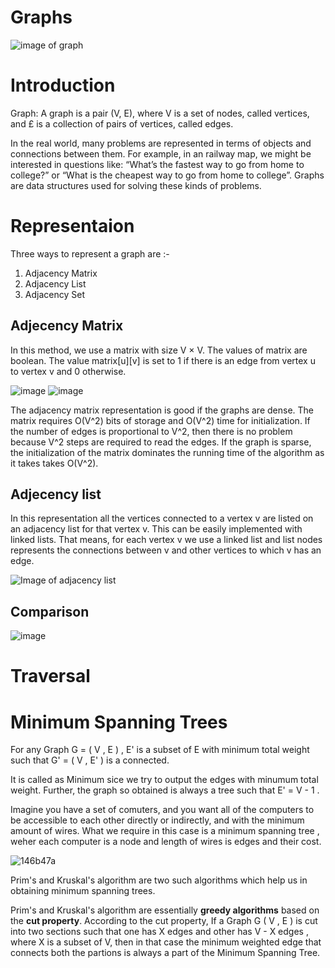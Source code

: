 # Graphs
<img src = "https://cdn-media-1.freecodecamp.org/images/9KFiyFYi9bMktsJkMKLKaeJl31heUN9A-xrr" alt= "image of graph">

# Introduction

Graph: A graph is a pair (V, E), where V is a set of nodes, called vertices, and £ is a collection of pairs of vertices, called edges.

In the real world, many problems are represented in terms of objects and connections between them. For example, in an railway map, we might be interested in questions like: “What’s the fastest way to go from home to college?” or “What is the cheapest way to go from home to college”. Graphs are data structures used for solving these kinds of problems.

# Representaion

Three ways to represent a graph are :-
1) Adjacency Matrix
2) Adjacency List
3) Adjacency Set


## Adjecency Matrix
In this method, we use a matrix with size V × V. The values of matrix are boolean. The value matrix[u][v] is set to 1 if there is an edge from vertex u to vertex v and 0
otherwise.

![image](https://user-images.githubusercontent.com/103832825/205418525-12985bed-d22d-4db0-8808-58304748678f.png)
![image](https://user-images.githubusercontent.com/103832825/205418536-5f32e9b6-a0d2-4811-b51e-02e90c8f14a8.png)

The adjacency matrix representation is good if the graphs are dense. The matrix requires O(V^2) bits of storage and O(V^2) time for initialization. If the number of edges is proportional to V^2, then there is no problem because V^2 steps are required to read the edges. If the graph is sparse, the initialization of the matrix dominates the running time of the algorithm as it takes takes O(V^2).

## Adjecency list
In this representation all the vertices connected to a vertex v are listed on an adjacency list for that vertex v. This can be easily implemented with linked lists. That means, for each vertex v we use a linked list and list nodes represents the connections between v and other vertices to which v has an edge.

<img src = "https://www.softwaretestinghelp.com/wp-content/qa/uploads/2020/05/7-6.png" alt = "Image of adjacency list">

## Comparison

![image](https://user-images.githubusercontent.com/103832825/205418780-9021d6f0-4d99-4265-b95a-63c7cea1faea.png)

# Traversal

# Minimum Spanning Trees 

For any Graph G = ( V , E ) , E' is a subset of E with minimum total weight such that G' = ( V , E' ) is a connected.

It is called as Minimum sice we try to output the edges with minumum total weight. Further, the graph so obtained is always a tree such that E' = V - 1 .

Imagine you have a set of comuters, and you want all of the computers to be accessible to each other directly or indirectly, and with the minimum amount of wires.
What we require in this case is a minimum spanning tree , weher each computer is a node and length of wires is edges and their cost. 

![146b47a](https://user-images.githubusercontent.com/103832825/206368911-f9f81771-ae27-4cbb-a3fa-70295fdc5436.jpg)

Prim's and Kruskal's algorithm are two such algorithms which help us in obtaining minimum spanning trees.

Prim's and Kruskal's algorithm are essentially <b>greedy algorithms</b> based on the <b>cut property</b>.
According to the cut property, If a Graph G ( V , E ) is cut into two sections such that one has X edges and other has V - X edges , where X is a subset of V, then in that case the minimum weighted edge that connects both the partions is always a part of the Minimum Spanning Tree.
